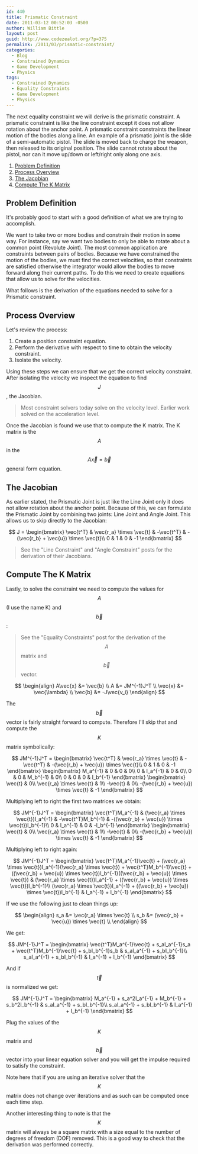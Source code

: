 ```yaml
---
id: 440
title: Prismatic Constraint
date: 2011-03-12 00:52:03 -0500
author: William Bittle
layout: post
guid: http://www.codezealot.org/?p=375
permalink: /2011/03/prismatic-constraint/
categories:
  - Blog
  - Constrained Dynamics
  - Game Development
  - Physics
tags:
  - Constrained Dynamics
  - Equality Constraints
  - Game Development
  - Physics
---
```

The next equality constraint we will derive is the prismatic constraint. A prismatic constraint is like the line constraint except it does not allow rotation about the anchor point. A prismatic constraint constraints the linear motion of the bodies along a line. An example of a prismatic joint is the slide of a semi-automatic pistol. The slide is moved back to charge the weapon, then released to its original position. The slide cannot rotate about the pistol, nor can it move up/down or left/right only along one axis.  

  1. [Problem Definition](#ptp-problem)
  2. [Process Overview](#ptp-process)
  3. [The Jacobian](#ptp-jacobian)
  4. [Compute The K Matrix](#ptp-kmatrix)

<a name="ptp-problem"></a>  

## Problem Definition  
It's probably good to start with a good definition of what we are trying to accomplish.

We want to take two or more bodies and constrain their motion in some way. For instance, say we want two bodies to only be able to rotate about a common point (Revolute Joint). The most common application are constraints between pairs of bodies. Because we have constrained the motion of the bodies, we must find the correct velocities, so that constraints are satisfied otherwise the integrator would allow the bodies to move forward along their current paths. To do this we need to create equations that allow us to solve for the velocities.

What follows is the derivation of the equations needed to solve for a Prismatic constraint.

<a name="ptp-process"></a>  

## Process Overview
Let's review the process:

  1. Create a position constraint equation.
  2. Perform the derivative with respect to time to obtain the velocity constraint.
  3. Isolate the velocity.

Using these steps we can ensure that we get the correct velocity constraint. After isolating the velocity we inspect the equation to find $$ J $$, the Jacobian.

> Most constraint solvers today solve on the velocity level. Earlier work solved on the acceleration level.

Once the Jacobian is found we use that to compute the K matrix. The K matrix is the $$ A $$ in the $$ A\vec{x} = \vec{b} $$ general form equation.  

<a name="ptp-jacobian"></a>  

## The Jacobian
As earlier stated, the Prismatic Joint is just like the Line Joint only it does not allow rotation about the anchor point. Because of this, we can formulate the Prismatic Joint by combining two joints: Line Joint and Angle Joint. This allows us to skip directly to the Jacobian:

$$
J = \begin{bmatrix}
  \vec{t^T} & \vec{r_a} \times \vec{t} & -\vec{t^T} & -(\vec{r_b} + \vec{u}) \times \vec{t}\\
  0 & 1 & 0 & -1
\end{bmatrix}
$$

> See the "Line Constraint" and "Angle Constraint" posts for the derivation of their Jacobians.

<a name="ptp-kmatrix"></a>  

## Compute The K Matrix  
Lastly, to solve the constraint we need to compute the values for $$ A $$ (I use the name K) and $$ \vec{b} $$:

> See the "Equality Constraints" post for the derivation of the $$ A $$ matrix and $$ \vec{b} $$ vector.

$$
\begin{align}
A\vec{x} &= \vec{b} \\
A &= JM^{-1}J^T \\
\vec{x} &= \vec{\lambda} \\
\vec{b} &= -J\vec{v_i}
\end{align}
$$

The $$ \vec{b} $$ vector is fairly straight forward to compute. Therefore I'll skip that and compute the $$ K $$ matrix symbolically:

$$
JM^{-1}J^T = \begin{bmatrix}
  \vec{t^T} & \vec{r_a} \times \vec{t} & -\vec{t^T} & -(\vec{r_b} + \vec{u}) \times \vec{t}\\
  0 & 1 & 0 & -1
\end{bmatrix}
\begin{bmatrix}
M_a^{-1} & 0 & 0 & 0\\
0 & I_a^{-1} & 0 & 0\\
0 & 0 & M_b^{-1} & 0\\
0 & 0 & 0 & I_b^{-1}
\end{bmatrix}
\begin{bmatrix}
\vec{t} & 0\\
\vec{r_a} \times \vec{t} & 1\\
-\vec{t} & 0\\
-(\vec{r_b} + \vec{u}) \times \vec{t} & -1
\end{bmatrix}
$$

Multiplying left to right the first two matrices we obtain:

$$
JM^{-1}J^T = \begin{bmatrix}
  \vec{t^T}M_a^{-1} & (\vec{r_a} \times \vec{t})I_a^{-1} & -\vec{t^T}M_b^{-1} & -((\vec{r_b} + \vec{u}) \times \vec{t})I_b^{-1}\\
  0 & I_a^{-1} & 0 & -I_b^{-1}
\end{bmatrix}
\begin{bmatrix}
\vec{t} & 0\\
\vec{r_a} \times \vec{t} & 1\\
-\vec{t} & 0\\
-(\vec{r_b} + \vec{u}) \times \vec{t} & -1
\end{bmatrix}
$$

Multiplying left to right again:

$$
JM^{-1}J^T = \begin{bmatrix}
  \vec{t^T}M_a^{-1}\vec{t} + (\vec{r_a} \times \vec{t})I_a^{-1}(\vec{r_a} \times \vec{t}) + \vec{t^T}M_b^{-1}\vec{t} + ((\vec{r_b} + \vec{u}) \times \vec{t})I_b^{-1}((\vec{r_b} + \vec{u}) \times \vec{t}) & (\vec{r_a} \times \vec{t})I_a^{-1} + ((\vec{r_b} + \vec{u}) \times \vec{t})I_b^{-1}\\
  (\vec{r_a} \times \vec{t})I_a^{-1} + ((\vec{r_b} + \vec{u}) \times \vec{t})I_b^{-1} & I_a^{-1} + I_b^{-1}
\end{bmatrix}
$$

If we use the following just to clean things up:

$$
\begin{align}
s_a &= \vec{r_a} \times \vec{t} \\
s_b &= (\vec{r_b} + \vec{u}) \times \vec{t} \\
\end{align}
$$

We get:

$$
JM^{-1}J^T = \begin{bmatrix}
  \vec{t^T}M_a^{-1}\vec{t} + s_aI_a^{-1}s_a + \vec{t^T}M_b^{-1}\vec{t} + s_bI_b^{-1}s_b & s_aI_a^{-1} + s_bI_b^{-1}\\
  s_aI_a^{-1} + s_bI_b^{-1} & I_a^{-1} + I_b^{-1}
\end{bmatrix}
$$

And if $$ \vec{t} $$ is normalized we get:

$$
JM^{-1}J^T = \begin{bmatrix}
  M_a^{-1} + s_a^2I_a^{-1} + M_b^{-1} + s_b^2I_b^{-1} & s_aI_a^{-1} + s_bI_b^{-1}\\
  s_aI_a^{-1} + s_bI_b^{-1} & I_a^{-1} + I_b^{-1}
\end{bmatrix}
$$

Plug the values of the $$ K $$ matrix and $$ \vec{b} $$ vector into your linear equation solver and you will get the impulse required to satisfy the constraint.

Note here that if you are using an iterative solver that the $$ K $$ matrix does not change over iterations and as such can be computed once each time step.

Another interesting thing to note is that the $$ K $$ matrix will always be a square matrix with a size equal to the number of degrees of freedom (DOF) removed. This is a good way to check that the derivation was performed correctly.